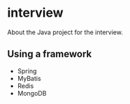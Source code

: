 # interview
About the Java project for the interview.



## Using a framework

- Spring
- MyBatis
- Redis
- MongoDB

